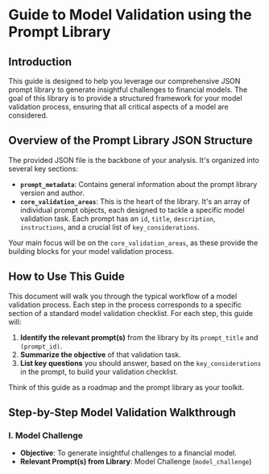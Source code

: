 # Guide to Model Validation using the Prompt Library

## Introduction

This guide is designed to help you leverage our comprehensive JSON prompt library to generate insightful challenges to financial models. The goal of this library is to provide a structured framework for your model validation process, ensuring that all critical aspects of a model are considered.

## Overview of the Prompt Library JSON Structure

The provided JSON file is the backbone of your analysis. It's organized into several key sections:

* **`prompt_metadata`**: Contains general information about the prompt library version and author.
* **`core_validation_areas`**: This is the heart of the library. It's an array of individual prompt objects, each designed to tackle a specific model validation task. Each prompt has an `id`, `title`, `description`, `instructions`, and a crucial list of `key_considerations`.

Your main focus will be on the `core_validation_areas`, as these provide the building blocks for your model validation process.

## How to Use This Guide

This document will walk you through the typical workflow of a model validation process. Each step in the process corresponds to a specific section of a standard model validation checklist. For each step, this guide will:

1.  **Identify the relevant prompt(s)** from the library by its `prompt_title` and `(prompt_id)`.
2.  **Summarize the objective** of that validation task.
3.  **List key questions** you should answer, based on the `key_considerations` in the prompt, to build your validation checklist.

Think of this guide as a roadmap and the prompt library as your toolkit.

## Step-by-Step Model Validation Walkthrough

### I. Model Challenge

* **Objective**: To generate insightful challenges to a financial model.
* **Relevant Prompt(s) from Library**: Model Challenge (`model_challenge`)

